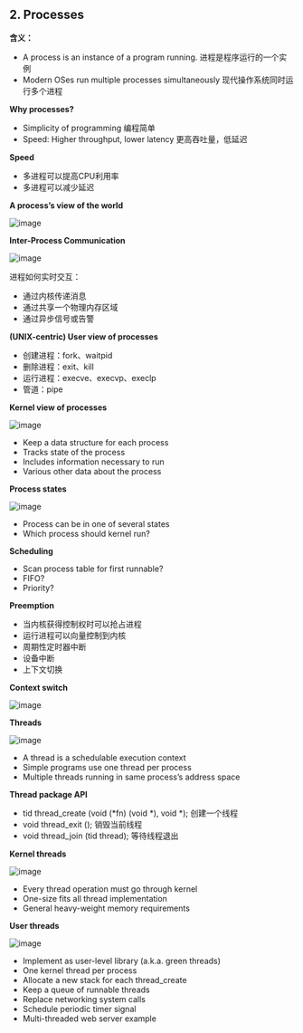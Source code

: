 ## 2. Processes

**含义：**
* A process is an instance of a program running. 进程是程序运行的一个实例
* Modern OSes run multiple processes simultaneously 现代操作系统同时运行多个进程


**Why processes?**
* Simplicity of programming 编程简单
* Speed: Higher throughput, lower latency 更高吞吐量，低延迟


**Speed**
* 多进程可以提高CPU利用率
* 多进程可以减少延迟


**A process’s view of the world**

![image](https://user-images.githubusercontent.com/7018329/134156581-f8428f39-4ce8-418a-9e3b-3faacbed2e51.png)


**Inter-Process Communication**

![image](https://user-images.githubusercontent.com/7018329/134158263-0b184c26-ec77-4fc4-b7f7-fc476db15c4c.png)

进程如何实时交互：
* 通过内核传递消息
* 通过共享一个物理内存区域
* 通过异步信号或告警


**(UNIX-centric) User view of processes**
* 创建进程：fork、waitpid
* 删除进程：exit、kill
* 运行进程：execve、execvp、execlp
* 管道：pipe


**Kernel view of processes**

![image](https://user-images.githubusercontent.com/7018329/134161985-8dffdf92-23e2-498e-8066-f80acd7990aa.png)

* Keep a data structure for each process
* Tracks state of the process
* Includes information necessary to run
* Various other data about the process


**Process states**

![image](https://user-images.githubusercontent.com/7018329/134162942-ab607836-5cdb-41d8-b555-dacbd8b39bf6.png)

* Process can be in one of several states
* Which process should kernel run?

**Scheduling**
* Scan process table for first runnable?
* FIFO?
* Priority?

**Preemption**
* 当内核获得控制权时可以抢占进程
* 运行进程可以向量控制到内核
* 周期性定时器中断
* 设备中断
* 上下文切换

**Context switch**

![image](https://user-images.githubusercontent.com/7018329/134166405-fcbdaabd-0b2a-4f49-9722-b3199e2b6d39.png)

**Threads**

![image](https://user-images.githubusercontent.com/7018329/134753552-72763630-1e25-4ce1-8ed1-79180a13fad6.png)
* A thread is a schedulable execution context
* Simple programs use one thread per process
* Multiple threads running in same process’s address space

**Thread package API**
* tid thread_create (void (*fn) (void *), void *); 创建一个线程
* void thread_exit ();  销毁当前线程
* void thread_join (tid thread); 等待线程退出

**Kernel threads**

![image](https://user-images.githubusercontent.com/7018329/134754399-059df9fa-1bd3-4bc4-bcf9-2bbe2434faf6.png)
* Every thread operation must go through kernel
* One-size fits all thread implementation
* General heavy-weight memory requirements

**User threads**

![image](https://user-images.githubusercontent.com/7018329/134754501-0a31fd6d-944d-4fee-b954-95bb59e72c74.png)
* Implement as user-level library (a.k.a. green threads)
* One kernel thread per process
* Allocate a new stack for each thread_create
* Keep a queue of runnable threads
* Replace networking system calls
* Schedule periodic timer signal
* Multi-threaded web server example


